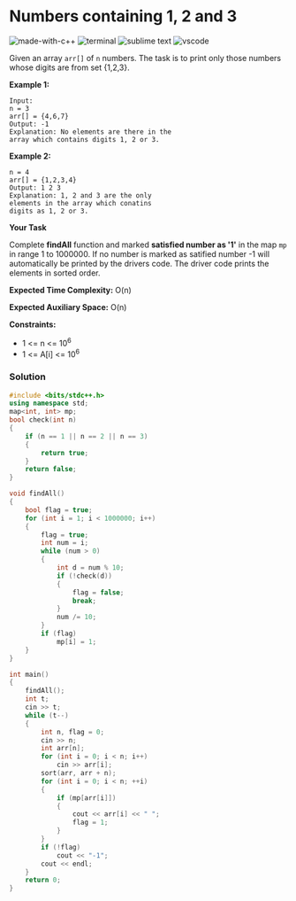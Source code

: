 # Numbers containing 1, 2 and 3
![made-with-c++](https://img.shields.io/badge/Made%20with-C++-007396.svg)
![terminal](https://img.shields.io/badge/Windows%20Terminal-4D4D4D?logo=windows%20terminal&logoColor=white)
![sublime text](https://img.shields.io/badge/sublime_text-%23575757.svg?logo=sublime-text&logoColor=important)
![vscode](https://img.shields.io/badge/Visual_Studio_Code-0078D4?logo=visual%20studio%20code&logoColor=white)

Given an array `arr[]` of `n` numbers. The task is to print only those numbers whose digits are from set {1,2,3}.

__Example 1:__
```
Input:
n = 3
arr[] = {4,6,7}
Output: -1
Explanation: No elements are there in the
array which contains digits 1, 2 or 3.
```
__Example 2:__
```
n = 4
arr[] = {1,2,3,4}
Output: 1 2 3
Explanation: 1, 2 and 3 are the only
elements in the array which conatins
digits as 1, 2 or 3.
```
__Your Task__

Complete **findAll** function and marked **satisfied number as '1'** in the map `mp` in range 1 to 1000000. If no number is marked as satified number -1 will automatically be printed by the drivers code. The driver code prints the elements in sorted order.

__Expected Time Complexity:__ O(n)

__Expected Auxiliary Space:__ O(n)

__Constraints:__
- 1 <= n <= 10<sup>6</sup>
- 1 <= A[i] <= 10<sup>6</sup>

### Solution
```cpp
#include <bits/stdc++.h>
using namespace std;
map<int, int> mp;
bool check(int n)
{
    if (n == 1 || n == 2 || n == 3)
    {
        return true;
    }
    return false;
}

void findAll()
{
    bool flag = true;
    for (int i = 1; i < 1000000; i++)
    {
        flag = true;
        int num = i;
        while (num > 0)
        {
            int d = num % 10;
            if (!check(d))
            {
                flag = false;
                break;
            }
            num /= 10;
        }
        if (flag)
            mp[i] = 1;
    }
}

int main()
{
    findAll();
    int t;
    cin >> t;
    while (t--)
    {
        int n, flag = 0;
        cin >> n;
        int arr[n];
        for (int i = 0; i < n; i++)
            cin >> arr[i];
        sort(arr, arr + n);
        for (int i = 0; i < n; ++i)
        {
            if (mp[arr[i]])
            {
                cout << arr[i] << " ";
                flag = 1;
            }
        }
        if (!flag)
            cout << "-1";
        cout << endl;
    }
    return 0;
}
```

